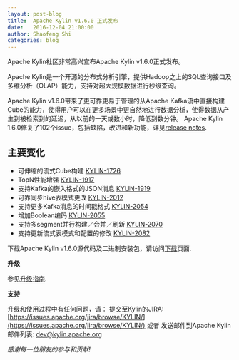 ```yaml
---
layout: post-blog
title:  Apache Kylin v1.6.0 正式发布
date:   2016-12-04 21:00:00
author: Shaofeng Shi
categories: blog
---
```


Apache Kylin社区非常高兴宣布Apache Kylin v1.6.0正式发布。

Apache Kylin是一个开源的分布式分析引擎，提供Hadoop之上的SQL查询接口及多维分析（OLAP）能力，支持对超大规模数据进行秒级查询。

Apache Kylin v1.6.0带来了更可靠更易于管理的从Apache Kafka流中直接构建Cube的能力，使得用户可以在更多场景中更自然地进行数据分析，使得数据从产生到被检索到的延迟，从以前的一天或数小时，降低到数分钟。 Apache Kylin 1.6.0修复了102个issue，包括缺陷，改进和新功能，详见[release notes]( 
https://kylin.apache.org/docs16/release_notes.html).


## 主要变化

- 可伸缩的流式Cube构建 [KYLIN-1726](https://issues.apache.org/jira/browse/KYLIN-1726) 
- TopN性能增强 [KYLIN-1917](https://issues.apache.org/jira/browse/KYLIN-1917) 
- 支持Kafka的嵌入格式的JSON消息 [KYLIN-1919](https://issues.apache.org/jira/browse/KYLIN-1919) 
- 可靠同步hive表模式更改 [KYLIN-2012](https://issues.apache.org/jira/browse/KYLIN-2012) 
- 支持更多Kafka消息的时间戳格式 [KYLIN-2054](https://issues.apache.org/jira/browse/KYLIN-2054) 
- 增加Boolean编码 [KYLIN-2055](https://issues.apache.org/jira/browse/KYLIN-2055) 
- 支持多segment并行构建／合并／刷新 [KYLIN-2070](https://issues.apache.org/jira/browse/KYLIN-2070) 
- 支持更新流式表模式和配置的修改 [KYLIN-2082](https://issues.apache.org/jira/browse/KYLIN-2082) 


下载Apache Kylin v1.6.0源代码及二进制安装包，请访问[下载](http://kylin.apache.org/cn/download/)页面.

__升级__

参见[升级指南](/docs16/howto/howto_upgrade.html).

__支持__

升级和使用过程中有任何问题，请：
提交至Kylin的JIRA: [https://issues.apache.org/jira/browse/KYLIN/](https://issues.apache.org/jira/browse/KYLIN/)
或者
发送邮件到Apache Kylin邮件列表: [dev@kylin.apache.org](mailto:dev@kylin.apache.org)

_感谢每一位朋友的参与和贡献!_